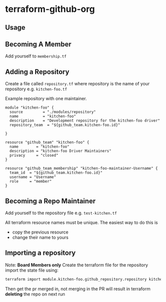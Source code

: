 # terraform-github-org

## Usage

## Becoming A Member

Add yourself to `membership.tf`

## Adding a Repository

Create a file called `repository.tf` where repository is the name of your repository e.g. `kitchen-foo.tf`

Example repository with one maintainer.

```hcl
module "kitchen-foo" {
  source         = "./modules/repository"
  name           = "kitchen-foo"
  description    = "Development repository for the kitchen-foo driver"
  repository_team  = "${github_team.kitchen-foo.id}"

}

resource "github_team" "kitchen-foo" {
  name        = "kitchen-foo"
  description = "kitchen-foo Driver Maintainers"
  privacy     = "closed"
}

resource "github_team_membership" "kitchen-foo-maintainer-Username" {
  team_id  = "${github_team.kitchen-foo.id}"
  username = "Username"
  role     = "member"
}
```

## Becoming a Repo Maintainer

Add yourself to the repository file e.g. `test-kitchen.tf`

All terraform resource names must be unique. The easiest way to do this is

- copy the previous resource
- change their name to yours

## Importing a repository

Note: **Board Members only**
Create the terraform file for the repository
import the state file using:

```bash
terraform import module.kitchen-foo.github_repository.repository kitchen-foo
```

Then get the pr merged in, not merging in the PR will result in terraform **deleting** the repo on next run
